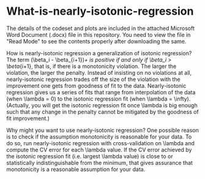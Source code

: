 # What-is-nearly-isotonic-regression

The details of the codeset and plots are included in the attached Microsoft Word Document (.docx) file in this repository. 
You need to view the file in "Read Mode" to see the contents properly after downloading the same.

How is nearly-isotonic regression a generalization of isotonic regression? The term (\beta_i - \beta_{i+1})_+ is positive if and only if \beta_i > \beta_{i+1}, that is, if there is a monotonicity violation. The larger the violation, the larger the penalty. Instead of insisting on no violations at all, nearly-isotonic regression trades off the size of the violation with the improvement one gets from goodness of fit to the data. Nearly-isotonic regression gives us a series of fits that range from interpolation of the data (when \lambda = 0) to the isotonic regression fit (when \lambda = \infty). (Actually, you will get the isotonic regression fit once \lambda is big enough such that any change in the penalty cannot be mitigated by the goodness of fit improvement.)

Why might you want to use nearly-isotonic regression? One possible reason is to check if the assumption monotonicity is reasonable for your data. To do so, run nearly-isotonic regression with cross-validation on \lambda and compute the CV error for each \lambda value. If the CV error achieved by the isotonic regression fit (i.e. largest \lambda value) is close to or statistically indistinguishable from the minimum, that gives assurance that monotonicity is a reasonable assumption for your data.

